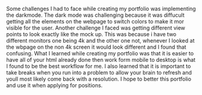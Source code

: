 Some challenges I had to face while creating my portfolio was implementing the darkmode. The dark mode was challenging because it was diffucult getting all the elements on the webpage to switch colors to make it mor visible for the user. Another challenge I faced was getting different view points to look exactly like the mock up. This was because i have two different monitors one being 4k and the other one not, whenever I looked at the wbpage on the non 4k screen it would look different and I found that confusing. What I learned while creating my portfolio was that it is easier to have all of your html already done then work form mobile to desktop is what I found to be the best workflow for me. I also learned that it is important to take breaks when you run into a problem to allow your brain to refresh and youll most likely come back with a resolution.  I hope to better this portfolio and use it when applying for positions.